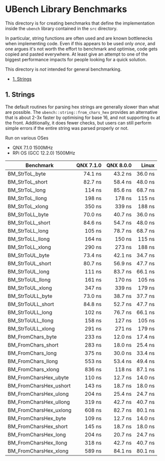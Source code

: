 # UBench Library Benchmarks <!-- omit in toc -->

This directory is for creating benchmarks that define the implementation inside
the `ubench` library contained in the `src` directory.

In particular, string functions are often used and are known bottlenecks when
implementing code. Even if this appears to be used only _once_, and one argues
it's not worth the effort to benchmark and optimise, code gets copied and pasted
everywhere. At least give an attempt to one of the biggest performance impacts
for people looking for a quick solution.

This directory is _not_ intended for general benchmarking.

- [1. Strings](#1-strings)

## 1. Strings

The default routines for parsing hex strings are generally slower than what are
possible. The `ubench::string::from_chars_hex` provides an alternative that is
about 2-3x faster by optimising for base 16, and not supporting `0x` at the
front. Additionally, it does fewer checks, but users can still perform simple
errors if the entire string was parsed properly or not.

Run on various OSes

- QNX 7.1.0 1500MHz
- RPi OS (GCC 12.2.0) 1500MHz

| Benchmark              | QNX 7.1.0 | QNX 8.0.0 |   Linux |
| ---------------------- | --------: | --------: | ------: |
| BM_StrToL_byte         |   74.1 ns |   43.2 ns | 36.0 ns |
| BM_StrToL_short        |   82.7 ns |   58.4 ns | 48.0 ns |
| BM_StrToL_long         |    114 ns |   85.6 ns | 68.7 ns |
| BM_StrToL_llong        |    198 ns |    178 ns |  115 ns |
| BM_StrToL_xlong        |    350 ns |    339 ns |  188 ns |
| BM_StrToLL_byte        |   70.0 ns |   40.7 ns | 36.0 ns |
| BM_StrToLL_short       |   84.6 ns |   54.7 ns | 48.0 ns |
| BM_StrToLL_long        |    105 ns |   78.7 ns | 68.7 ns |
| BM_StrToLL_llong       |    164 ns |    150 ns |  115 ns |
| BM_StrToLL_xlong       |    290 ns |    273 ns |  188 ns |
| BM_StrToUL_byte        |   73.4 ns |   42.1 ns | 34.7 ns |
| BM_StrToUL_short       |   80.7 ns |   56.9 ns | 47.7 ns |
| BM_StrToUL_long        |    111 ns |   83.7 ns | 66.1 ns |
| BM_StrToUL_llong       |    161 ns |    170 ns |  105 ns |
| BM_StrToUL_xlong       |    347 ns |    339 ns |  179 ns |
| BM_StrToULL_byte       |   73.0 ns |   38.7 ns | 37.7 ns |
| BM_StrToULL_short      |   84.8 ns |   52.7 ns | 47.7 ns |
| BM_StrToULL_long       |    102 ns |   76.7 ns | 66.1 ns |
| BM_StrToULL_llong      |    158 ns |    127 ns |  105 ns |
| BM_StrToULL_xlong      |    291 ns |    271 ns |  179 ns |
| BM_FromChars_byte      |    233 ns |   12.0 ns | 17.4 ns |
| BM_FromChars_short     |    283 ns |   18.0 ns | 25.4 ns |
| BM_FromChars_long      |    375 ns |   30.0 ns | 33.4 ns |
| BM_FromChars_llong     |    553 ns |   53.4 ns | 49.4 ns |
| BM_FromChars_xlong     |    836 ns |    118 ns | 87.1 ns |
| BM_FromCharsHex_ubyte  |    110 ns |   12.7 ns | 14.0 ns |
| BM_FromCharsHex_ushort |    143 ns |   18.7 ns | 18.0 ns |
| BM_FromCharsHex_ulong  |    204 ns |   25.4 ns | 24.7 ns |
| BM_FromCharsHex_ullong |    319 ns |   42.7 ns | 40.7 ns |
| BM_FromCharsHex_uxlong |    608 ns |   82.7 ns | 80.1 ns |
| BM_FromCharsHex_byte   |    109 ns |   12.7 ns | 14.0 ns |
| BM_FromCharsHex_short  |    145 ns |   18.7 ns | 18.0 ns |
| BM_FromCharsHex_long   |    204 ns |   20.7 ns | 24.7 ns |
| BM_FromCharsHex_llong  |    318 ns |   42.7 ns | 40.7 ns |
| BM_FromCharsHex_xlong  |    589 ns |   84.1 ns | 80.1 ns |
